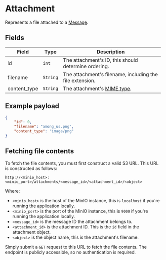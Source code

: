 # Attachment

Represents a file attached to a [Message](./message.md).

## Fields

| Field | Type | Description |
| --- | --- | --- |
| id | `int` | The attachment's ID, this should determine ordering. |
| filename | `String` | The attachment's filename, including the file extension. |
| content_type | `String` | The attachment's [MIME type](https://developer.mozilla.org/en-US/docs/Web/HTTP/Basics_of_HTTP/MIME_types). |

## Example payload

```json
{
    "id": 0,
    "filename": "among_us.png",
    "content_type": "image/png"
}
```

## Fetching file contents

To fetch the file contents, you must first construct a valid S3 URL. This URL is constructed as follows:

```http
http://<minio_host>:<minio_port>/attachments/<message_id>/<attachment_id>/<object>
```

Where:

- `<minio_host>` is the host of the MinIO instance, this is `localhost` if you're running the application locally.
- `<minio_port>` is the port of the MinIO instance, this is `9000` if you're running the application locally.
- `<message_id>` is the message ID the attachment belongs to.
- `<attachment_id>` is the attachment ID. This is the `id` field in the attachment object.
- `<object>` is the object name, this is the attachment's filename.

Simply submit a `GET` request to this URL to fetch the file contents. The endpoint is publicly accessible, so no authentication is required.
